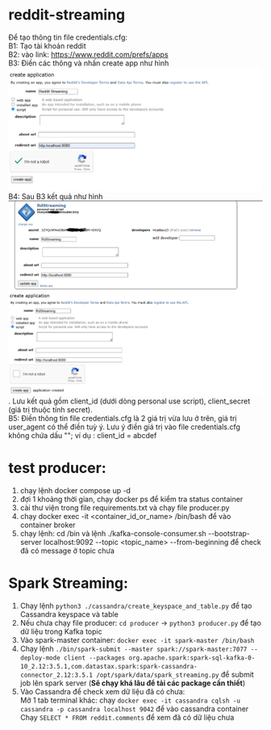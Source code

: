 # reddit-streaming
Để tạo thông tin file credentials.cfg: <br>
  B1: Tạo tài khoản reddit <br>
  B2: vào link: https://www.reddit.com/prefs/apps <br>
  B3: Điền các thông và nhấn create app như hình ![Alt text for the image](image/img1.png) <br>
  B4: Sau B3 kết quả như hình ![Alt text for the image](image/img2.png). Lưu kết quả gồm client_id (dưới dòng personal use script), client_secret (giá trị thuộc tính secret). <br>
  B5: Điền thông tin file credentials.cfg là 2 giá trị vừa lưu ở trên, giá trị user_agent có thể điền tuỳ ý. Lưu ý điền giá trị vào file credentials.cfg không chứa dấu ""; ví dụ : client_id = abcdef <br>
  
# test producer:
1. chạy lệnh docker compose up -d <br>
2. đợi 1 khoảng thời gian, chạy docker ps để kiểm tra status container <br>
3. cài thư viện trong file requirements.txt và chạy file producer.py <br>
4. chạy docker exec -it <container_id_or_name> /bin/bash để vào container broker <br>
5. chạy lệnh: cd /bin và lệnh ./kafka-console-consumer.sh --bootstrap-server localhost:9092 --topic <topic_name> --from-beginning để check đã có message ở topic chưa <br>

# Spark Streaming:
1. Chạy lệnh ```python3 ./cassandra/create_keyspace_and_table.py``` để tạo Cassandra keyspace và table <br>
2. Nếu chưa chạy file producer: ```cd producer``` -> ```python3 producer.py``` để tạo dữ liệu trong Kafka topic <br>
3. Vào spark-master container: ```docker exec -it spark-master /bin/bash``` <br>
4. Chạy lệnh ```./bin/spark-submit --master spark://spark-master:7077 --deploy-mode client --packages org.apache.spark:spark-sql-kafka-0-10_2.12:3.5.1,com.datastax.spark:spark-cassandra-connector_2.12:3.5.1 /opt/spark/data/spark_streaming.py``` để submit job lên spark server (<b>Sẽ chạy khá lâu để tải các package cần thiết</b>) <br>
5. Vào Cassandra để check xem dữ liệu đã có chưa: <br>
Mở 1 tab terminal khác: chạy ```docker exec -it cassandra cqlsh -u cassandra -p cassandra localhost 9042``` để vào cassandra container <br>
Chạy ```SELECT * FROM reddit.comments``` để xem đã có dữ liệu chưa
